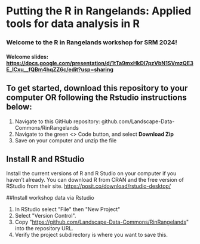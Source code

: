 

# Putting the R in Rangelands: Applied tools for data analysis in R
### Welcome to the R in Rangelands workshop for SRM 2024! 
#### Welcome slides: <https://docs.google.com/presentation/d/1tTa9mxHkDI7pzVbN1SVmzQE3E_lCxu__fQBm4hqZZ6c/edit?usp=sharing>

## To get started, download this repository to your computer OR following the Rstudio instructions below: 
1. Navigate to this GitHub repository: github.com/Landscape-Data-Commons/RinRangelands
2. Navigate to the green <> Code button, and select **Download Zip**
3. Save on your computer and unzip the file


## Install R and RStudio
Install the current versions of R and R Studio on your computer if you haven’t already. You can download R from CRAN and the free version of RStudio from their site. 
https://posit.co/download/rstudio-desktop/

##Install workshop data via Rstudio
1. In RStudio select "File" then "New Project"
2. Select "Version Control".
3. Copy "https://github.com/Landscape-Data-Commons/RinRangelands" into the repository URL.
4. Verify the project subdirectory is where you want to save this. 

